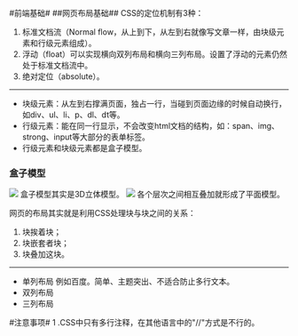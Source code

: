 #前端基础#
##网页布局基础##
CSS的定位机制有3种：

1. 标准文档流（Normal flow，从上到下，从左到右就像写文章一样，由块级元素和行级元素组成）。
2. 浮动（float）可以实现横向双列布局和横向三列布局。设置了浮动的元素仍然处于标准文档流中。
3. 绝对定位（absolute）。

----------

- 块级元素：从左到右撑满页面，独占一行，当碰到页面边缘的时候自动换行，如div、ul、li、p、dl、dt等。
- 行级元素：能在同一行显示，不会改变html文档的结构，如：span、img、strong、input等大部分的表单标签。
- 行级元素和块级元素都是盒子模型。

### 盒子模型 ###
![](http://i.imgur.com/xJV03Ss.jpg)
盒子模型其实是3D立体模型。
![](http://i.imgur.com/fWpDo8i.jpg)
各个层次之间相互叠加就形成了平面模型。

网页的布局其实就是利用CSS处理块与块之间的关系：

1. 块挨着块；
2. 块嵌套者块；
2. 块叠加这块。


----------

- 单列布局
例如百度。简单、主题突出、不适合防止多行文本。
- 双列布局
- 三列布局

#注意事项#
1 .CSS中只有多行注释，在其他语言中的"//"方式是不行的。